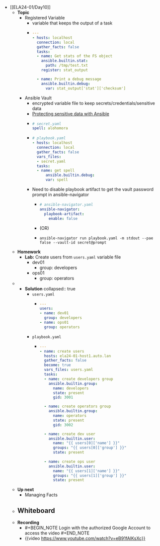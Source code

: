 - [[ELA24-01/Day10]]
	- **Topic**
		- Registered Variable
			- variable that keeps the output of a task
			- ```yaml
			  ---
			  - hosts: localhost
			    connection: local
			    gather_facts: false
			    tasks:
			    - name: Get stats of the FS object
			      ansible.builtin.stat:
			        path: /tmp/test.txt
			      register: stat_output
			  
			    - name: Print a debug message
			      ansible.builtin.debug:
			        var: stat_output['stat']['checksum']
			  ```
		- Ansible Vault
			- encrypted variable file to keep secrets/credentials/sensitive data
			- [Protecting sensitive data with Ansible](https://docs.ansible.com/ansible/latest/vault_guide/)
			- ```yaml
			  # secret.yaml
			  spell: alohomora
			  ```
			- ```yaml
			  # playbook.yaml
			  - hosts: localhost
			    connection: local
			    gather_facts: false
			    vars_files:
			    - secret.yaml
			    tasks:
			    - name: get spell
			    	ansible.builtin.debug:
			        var: spell
			  ```
			- Need to disable playbook artifact to get the vault password prompt in ansible-navigator
				- ```yaml
				  # ansible-navigator.yaml
				  ansible-navigator:
				    playbook-artifact:
				      enable: false
				  ```
				- (OR)
				- ```shell
				  ansible-navigator run playbook.yaml -m stdout --pae false --vault-id secret@prompt
				  ```
	- **Homework**
		- **Lab:** Create users from `users.yaml` variable file
			- dev01
				- group: developers
			- ops01
				- group: operators
	-
		- **Solution**
		  collapsed:: true
			- `users.yaml`
				- ```yaml
				  ---
				  users:
				  - name: dev01
				    group: developers
				  - name: ops01
				    group: operators
				  ```
			- `playbook.yaml`
				- ```yaml
				  ---
				  - name: create users
				    hosts: ela24-01-host1.auto.lan
				    gather_facts: false
				    become: true
				    vars_files: users.yaml
				    tasks:
				    - name: create developers group
				      ansible.builtin.group:
				        name: developers
				        state: present
				        gid: 3001
				  
				    - name: create operators group
				      ansible.builtin.group:
				        name: operators
				        state: present
				        gid: 3002
				  
				    - name: create dev user
				      ansible.builtin.user:
				        name: "{{ users[0]['name'] }}"
				        groups: "{{ users[0]['group'] }}"
				        state: present
				      
				    - name: create ops user
				      ansible.builtin.user:
				        name: "{{ users[1]['name'] }}"
				        groups: "{{ users[1]['group'] }}"
				        state: present
				  ```
	- **Up next**
		- Managing Facts
	- **Whiteboard**
		-
	- **Recording**
		- #+BEGIN_NOTE
		  Login with the authorized Google Account to access the video
		  #+END_NOTE
		- {{video https://www.youtube.com/watch?v=eB91fAlKsXc}}